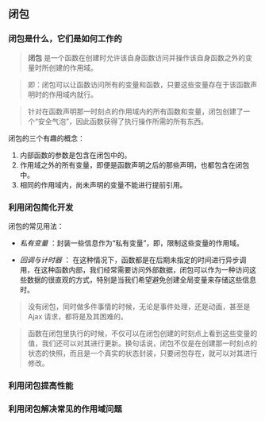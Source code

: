 ## 闭包

### 闭包是什么，它们是如何工作的

> **闭包** 是一个函数在创建时允许该自身函数访问并操作该自身函数之外的变量时所创建的作用域。

> 即：闭包可以让函数访问所有的变量和函数，只要这些变量存在于该函数声明时的作用域内就行。

> 针对在函数声明那一时刻点的作用域内的所有函数和变量，闭包创建了一个“安全气泡”，因此函数获得了执行操作所需的所有东西。

闭包的三个有趣的概念：

1. 内部函数的参数是包含在闭包中的。
2. 作用域之外的所有变量，即便是函数声明之后的那些声明，也都包含在闭包中。
3. 相同的作用域内，尚未声明的变量不能进行提前引用。

### 利用闭包简化开发

闭包的常见用法：

- *私有变量* ：封装一些信息作为“私有变量”，即，限制这些变量的作用域。

- *回调与计时器* ： 在这种情况下，函数都是在后期未指定的时间进行异步调用，在这种函数内部，我们经常需要访问外部数据，闭包可以作为一种访问这些数据的很直观的方式，特别是当我们希望避免创建全局变量来存储这些信息时。

> 没有闭包，同时做多件事情的时候，无论是事件处理，还是动画，甚至是 Ajax 请求，都将是及其困难的。

> 函数在闭包里执行的时候，不仅可以在闭包创建的时刻点上看到这些变量的值，我们还可以对其进行更新。换句话说，闭包不仅是在创建那一时刻点的状态的快照，而且是一个真实的状态封装，只要闭包存在，就可以对其进行修改。

### 利用闭包提高性能

### 利用闭包解决常见的作用域问题
